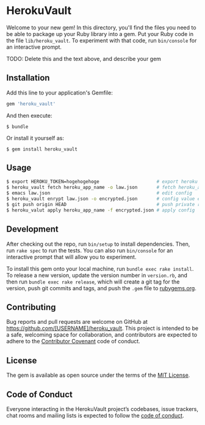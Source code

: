 # HerokuVault

Welcome to your new gem! In this directory, you'll find the files you need to be able to package up your Ruby library into a gem. Put your Ruby code in the file `lib/heroku_vault`. To experiment with that code, run `bin/console` for an interactive prompt.

TODO: Delete this and the text above, and describe your gem

## Installation

Add this line to your application's Gemfile:

```ruby
gem 'heroku_vault'
```

And then execute:

    $ bundle

Or install it yourself as:

    $ gem install heroku_vault

## Usage

```bash
$ export HEROKU_TOKEN=hogehogehoge                     # export heroku token
$ heroku_vault fetch heroku_app_name -o law.json       # fetch heroku_app config value to json
$ emacs law.json                                       # edit config
$ heroku_vault enrypt law.json -o encrypted.json       # config value encrypted
$ git push origin HEAD                                 # push private ripository
$ heroku_valut apply heroku_app_name -f encrypted.json # apply config
```

## Development

After checking out the repo, run `bin/setup` to install dependencies. Then, run `rake spec` to run the tests. You can also run `bin/console` for an interactive prompt that will allow you to experiment.

To install this gem onto your local machine, run `bundle exec rake install`. To release a new version, update the version number in `version.rb`, and then run `bundle exec rake release`, which will create a git tag for the version, push git commits and tags, and push the `.gem` file to [rubygems.org](https://rubygems.org).

## Contributing

Bug reports and pull requests are welcome on GitHub at https://github.com/[USERNAME]/heroku_vault. This project is intended to be a safe, welcoming space for collaboration, and contributors are expected to adhere to the [Contributor Covenant](http://contributor-covenant.org) code of conduct.

## License

The gem is available as open source under the terms of the [MIT License](http://opensource.org/licenses/MIT).

## Code of Conduct

Everyone interacting in the HerokuVault project’s codebases, issue trackers, chat rooms and mailing lists is expected to follow the [code of conduct](https://github.com/[USERNAME]/heroku_vault/blob/master/CODE_OF_CONDUCT.md).
